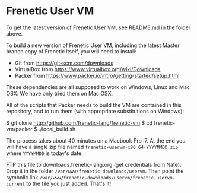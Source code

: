# Frenetic User VM

To get the latest version of Frenetic User VM, see README.md in the folder above.

To build a new version of Frenetic User VM, including the latest Master branch copy of Frenetic itself, you
will need to install:

- Git from https://git-scm.com/downloads
- VirtualBox from https://www.virtualbox.org/wiki/Downloads
- Packer from https://www.packer.io/intro/getting-started/setup.html

These dependencies are all supposed to work on Windows, Linux and Mac OSX.  We have only tried them on
Mac OSX.  

All of the scripts that Packer needs to build the VM are contained in this repository, and to run them
(with appropriate substitutions on Windows):

  $ git clone http://github.com/frenetic-lang/frenetic-vm
  $ cd frenetic-vm/packer
  $ ./local_build.sh

The process takes about 40 minutes on a Macbook Pro i7.  At the end you will have a single zip file named
`frenetic-uservm-x86_64-YYYYMMDD.zip` where `YYYYMMDD` is today's date.  

FTP this file to downloads.frenetic-lang.org (get credentials from Nate).  Drop it in the folder
`/var/www/frenetic-downloads/uservm`.  Then point the symbolic 
link `/var/www/frenetic-downloads/uservm/frenetic-uservm-current` to the file you just added.  That's it!
